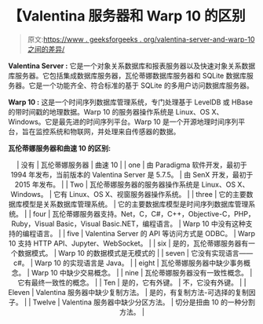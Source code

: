# 【Valentina 服务器和 Warp 10 的区别

> 原文:[https://www . geeksforgeeks . org/valentina-server-and-warp-10 之间的差异/](https://www.geeksforgeeks.org/difference-between-valentina-server-and-warp-10/)

**Valentina Server :**
它是一个对象关系数据库和报表服务器以及快速对象关系数据库服务器。它包括集成数据库服务器，瓦伦蒂娜数据库服务器和 SQLite 数据库服务器。它是一个功能齐全、符合标准的基于 SQLite 的多用户访问数据库服务器。

**Warp 10 :**
这是一个时间序列数据库管理系统，专门处理基于 LevelDB 或 HBase 的带时间戳的地理数据。Warp 10 的服务器操作系统是 Linux、OS X、Windows。它是最先进的时间序列平台。Warp 10 是一个开源地理时间序列平台，旨在监控系统和物联网，并处理来自传感器的数据。

**瓦伦蒂娜服务器和曲速 10 的区别:**

<center>

| 没有 | 瓦伦蒂娜服务器 | 曲速 10 |
| one | 由 Paradigma 软件开发，最初于 1994 年发布，当前版本的 Valentina Server 是 5.7.5。 | 由 SenX 开发，最初于 2015 年发布。 |
| Two | 瓦伦蒂娜服务器的服务器操作系统是 Linux、OS X、Windows。 | 它有 Linux、OS X、视窗服务器操作系统。 |
| three | 它的主要数据库模型是关系数据库管理系统。 | 它的主要数据库模型是时间序列数据库管理系统。 |
| four | 瓦伦蒂娜服务器支持。Net，C，C#，C++，Objective-C，PHP，Ruby，Visual Basic，Visual Basic.NET，编程语言。 | Warp 10 中没有这种支持的编程语言。 |
| five | Valentina Server 的 API 等访问方式是 ODBC。 | Warp 10 支持 HTTP API、Jupyter、WebSocket。 |
| six | 是的，瓦伦蒂娜服务器有一个数据模式。 | Warp 10 的数据模式是无模式的 |
| seven | 它没有实现语言——c#。 | Warp 10 的实现语言是 Java。 |
| eight | 瓦伦蒂娜服务器中缺少事务概念。 | Warp 10 中缺少交易概念。 |
| nine | 瓦伦蒂娜服务器没有一致性概念。 | 它有最终一致性的概念。 |
| Ten | 是的，它有外键。 | 不，它没有外键。 |
| Eleven | Valentina 服务器中缺少复制方法。 | 是的，有复制方法-可选择的复制因子。 |
| Twelve | Valentina 服务器中缺少分区方法。 | 切分是扭曲 10 的一种分割方法。 |

</center>